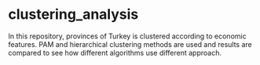 # clustering_analysis
In this repository, provinces of Turkey is clustered according to economic features. PAM and hierarchical clustering methods are used and results are compared to see how different algorithms use different approach. 
